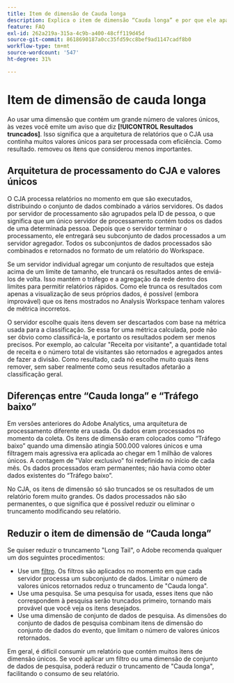 ```yaml
---
title: Item de dimensão de Cauda longa
description: Explica o item de dimensão “Cauda longa” e por que ele aparece no relatório.
feature: FAQ
exl-id: 262a219a-315a-4c9b-a400-48cff119d45d
source-git-commit: 8618690187a0cc35fd59cc8bef9ad1147cadf8b0
workflow-type: tm+mt
source-wordcount: '547'
ht-degree: 31%

---
```


# Item de dimensão de cauda longa

Ao usar uma dimensão que contém um grande número de valores únicos, às vezes você emite um aviso que diz **[!UICONTROL Resultados truncados]**.  Isso significa que a arquitetura de relatórios que o CJA usa continha muitos valores únicos para ser processada com eficiência. Como resultado. removeu os itens que considerou menos importantes.

## Arquitetura de processamento do CJA e valores únicos

O CJA processa relatórios no momento em que são executados, distribuindo o conjunto de dados combinado a vários servidores. Os dados por servidor de processamento são agrupados pela ID de pessoa, o que significa que um único servidor de processamento contém todos os dados de uma determinada pessoa. Depois que o servidor terminar o processamento, ele entregará seu subconjunto de dados processados a um servidor agregador. Todos os subconjuntos de dados processados são combinados e retornados no formato de um relatório do Workspace.

Se um servidor individual agregar um conjunto de resultados que esteja acima de um limite de tamanho, ele truncará os resultados antes de enviá-los de volta. Isso mantém o tráfego e a agregação da rede dentro dos limites para permitir relatórios rápidos.  Como ele trunca os resultados com apenas a visualização de seus próprios dados, é possível (embora improvável) que os itens mostrados no Analysis Workspace tenham valores de métrica incorretos.

O servidor escolhe quais itens devem ser descartados com base na métrica usada para a classificação.  Se essa for uma métrica calculada, pode não ser óbvio como classificá-la, e portanto os resultados podem ser menos precisos.  Por exemplo, ao calcular &quot;Receita por visitante&quot;, a quantidade total de receita e o número total de visitantes são retornados e agregados antes de fazer a divisão. Como resultado, cada nó escolhe muito quais itens remover, sem saber realmente como seus resultados afetarão a classificação geral.

## Diferenças entre “Cauda longa” e “Tráfego baixo”

Em versões anteriores do Adobe Analytics, uma arquitetura de processamento diferente era usada. Os dados eram processados no momento da coleta. Os itens de dimensão eram colocados como “Tráfego baixo” quando uma dimensão atingia 500.000 valores únicos e uma filtragem mais agressiva era aplicada ao chegar em 1 milhão de valores únicos. A contagem de &quot;Valor exclusivo&quot; foi redefinida no início de cada mês. Os dados processados eram permanentes; não havia como obter dados existentes do “Tráfego baixo”.

No CJA, os itens de dimensão só são truncados se os resultados de um relatório forem muito grandes. Os dados processados não são permanentes, o que significa que é possível reduzir ou eliminar o truncamento modificando seu relatório.

## Reduzir o item de dimensão de “Cauda longa”

Se quiser reduzir o truncamento &quot;Long Tail&quot;, o Adobe recomenda qualquer um dos seguintes procedimentos:

* Use um [filtro](/help/components/filters/create-filters.md). Os filtros são aplicados no momento em que cada servidor processa um subconjunto de dados. Limitar o número de valores únicos retornados reduz o truncamento de &quot;Cauda longa&quot;.
* Use uma pesquisa. Se uma pesquisa for usada, esses itens que não correspondem à pesquisa serão truncados primeiro, tornando mais provável que você veja os itens desejados.
* Use uma dimensão de conjunto de dados de pesquisa. As dimensões do conjunto de dados de pesquisa combinam itens de dimensão do conjunto de dados do evento, que limitam o número de valores únicos retornados.

Em geral, é difícil consumir um relatório que contém muitos itens de dimensão únicos. Se você aplicar um filtro ou uma dimensão de conjunto de dados de pesquisa, poderá reduzir o truncamento de &quot;Cauda longa&quot;, facilitando o consumo de seu relatório.
